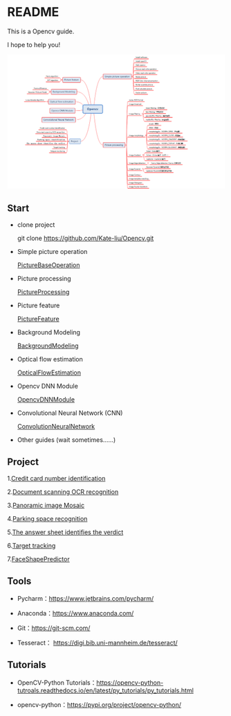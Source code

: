# README

This is a Opencv guide.

I hope to help you! 


![Outline](OpencvOutline.PNG)


## Start

- clone project
  
  
    git clone https://github.com/Kate-liu/Opencv.git


- Simple picture operation

    [PictureBaseOperation](PictureBaseOperation/README.md)
    
- Picture processing

    [PictureProcessing](PictureProcessing/README.md)

- Picture feature
  
    [PictureFeature](PictureFeature/README.md)

- Background Modeling

    [BackgroundModeling](BackgroundModeling/README.md)

- Optical flow estimation

    [OpticalFlowEstimation](OpticalFlowEstimation/README.md)

- Opencv DNN Module
  
    [OpencvDNNModule](OpencvDNNModule/README.md)

- Convolutional Neural Network (CNN)

    [ConvolutionNeuralNetwork](ConvolutionNeuralNetwork/README.md)
    
- Other guides
(wait sometimes......)



## Project

1.[Credit card number identification](CreditCardNumberRecognition/README.md)

2.[Document scanning OCR recognition](DocumentScanningRecognition/README.md)

3.[Panoramic image Mosaic](PanoramicImageMosaic/README.md)

4.[Parking space recognition](ParkingSpaceRecognition/README.md)

5.[The answer sheet identifies the verdict](AnswerSheetRecognition/README.md)

6.[Target tracking](TargetTracking/README.md)

7.[FaceShapePredictor](FaceShapePredictor/README.md)




## Tools
- Pycharm：https://www.jetbrains.com/pycharm/
  
- Anaconda：https://www.anaconda.com/
  
- Git：https://git-scm.com/

- Tesseract： https://digi.bib.uni-mannheim.de/tesseract/



## Tutorials
- OpenCV-Python Tutorials：https://opencv-python-tutroals.readthedocs.io/en/latest/py_tutorials/py_tutorials.html

- opencv-python：https://pypi.org/project/opencv-python/








